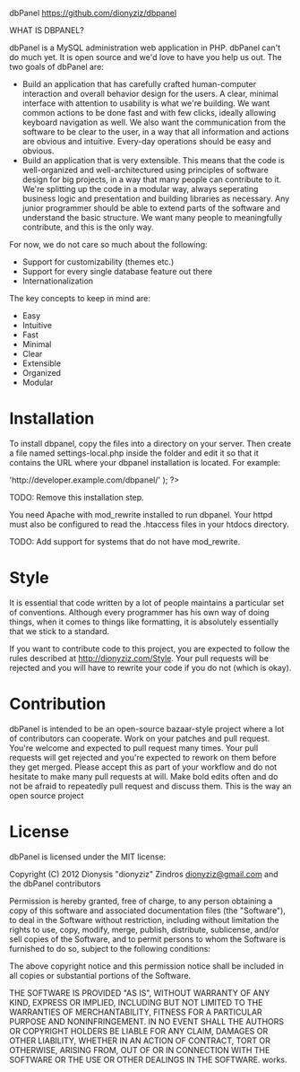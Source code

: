 dbPanel <https://github.com/dionyziz/dbpanel>

WHAT IS DBPANEL?

dbPanel is a MySQL administration web application in PHP. dbPanel can't do much
yet. It is open source and we'd love to have you help us out. The two goals of
dbPanel are:

 * Build an application that has carefully crafted human-computer interaction
   and overall behavior design for the users. A clear, minimal interface with
   attention to usability is what we're building. We want common actions to be
   done fast and with few clicks, ideally allowing keyboard navigation as well.
   We also want the communication from the software to be clear to the user, in
   a way that all information and actions are obvious and intuitive. Every-day
   operations should be easy and obvious.
 * Build an application that is very extensible. This means that the code is
   well-organized and well-architectured using principles of software design 
   for big projects, in a way that many people can contribute to it. We're
   splitting up the code in a modular way, always seperating business logic and
   presentation and building libraries as necessary. Any junior programmer
   should be able to extend parts of the software and understand the basic
   structure. We want many people to meaningfully contribute, and this is the
   only way.

For now, we do not care so much about the following:
 
 * Support for customizability (themes etc.)
 * Support for every single database feature out there
 * Internationalization

The key concepts to keep in mind are:
 * Easy
 * Intuitive
 * Fast
 * Minimal
 * Clear
 * Extensible
 * Organized
 * Modular

Installation
============
To install dbpanel, copy the files into a directory on your server. Then create a
file named settings-local.php inside the folder and edit it so that it contains
the URL where your dbpanel installation is located. For example:

<?php
    return array(
        'url' => 'http://developer.example.com/dbpanel/'
    );
?>

TODO: Remove this installation step.

You need Apache with mod_rewrite installed to run dbpanel. Your httpd must also be
configured to read the .htaccess files in your htdocs directory.

TODO: Add support for systems that do not have mod_rewrite.

Style
=====
It is essential that code written by a lot of people maintains a particular set of
conventions. Although every programmer has his own way of doing things, when it comes
to things like formatting, it is absolutely essentially that we stick to a standard.

If you want to contribute code to this project, you are expected to follow the rules
described at <http://dionyziz.com/Style>. Your pull requests will be rejected and you
will have to rewrite your code if you do not (which is okay).

Contribution
============
dbPanel is intended to be an open-source bazaar-style project where a lot of contributors
can cooperate. Work on your patches and pull request. You're welcome and expected to pull
request many times. Your pull requests will get rejected and you're expected to rework on
them before they get merged. Please accept this as part of your workflow and do not
hesitate to make many pull requests at will. Make bold edits often and do not be afraid
to repeatedly pull request and discuss them. This is the way an open source project

License
=======
dbPanel is licensed under the MIT license:

Copyright (C) 2012 Dionysis "dionyziz" Zindros <dionyziz@gmail.com> and the dbPanel contributors

Permission is hereby granted, free of charge, to any person obtaining a copy of this software and associated documentation files (the "Software"), to deal in the Software without restriction, including without limitation the rights to use, copy, modify, merge, publish, distribute, sublicense, and/or sell copies of the Software, and to permit persons to whom the Software is furnished to do so, subject to the following conditions:

The above copyright notice and this permission notice shall be included in all copies or substantial portions of the Software.

THE SOFTWARE IS PROVIDED "AS IS", WITHOUT WARRANTY OF ANY KIND, EXPRESS OR IMPLIED, INCLUDING BUT NOT LIMITED TO THE WARRANTIES OF MERCHANTABILITY, FITNESS FOR A PARTICULAR PURPOSE AND NONINFRINGEMENT. IN NO EVENT SHALL THE AUTHORS OR COPYRIGHT HOLDERS BE LIABLE FOR ANY CLAIM, DAMAGES OR OTHER LIABILITY, WHETHER IN AN ACTION OF CONTRACT, TORT OR OTHERWISE, ARISING FROM, OUT OF OR IN CONNECTION WITH THE SOFTWARE OR THE USE OR OTHER DEALINGS IN THE SOFTWARE.
works.
